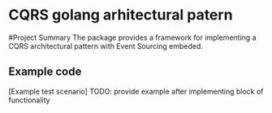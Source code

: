 CQRS golang arhitectural patern 
=======

#Project Summary
The package provides a framework for implementing a CQRS architectural pattern with Event Sourcing embeded.


## Example code
[Example test scenario] TODO: provide example after implementing block of functionality
